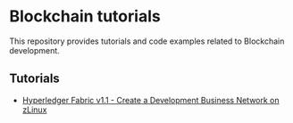# Blockchain tutorials
This repository provides tutorials and code examples related to Blockchain development.

## Tutorials
* [Hyperledger Fabric v1.1 - Create a Development Business Network on zLinux](https://github.com/CATechnologies/blockchain-tutorials/wiki/Tutorial:-Hyperledger-Fabric-v1.1-–-Create-a-Development-Business-Network-on-zLinux)

